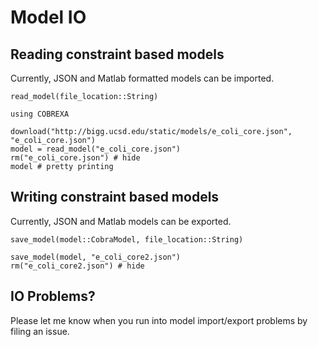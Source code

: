 # Model IO

## Reading constraint based models
Currently, JSON and Matlab formatted models can be imported.

```@docs
read_model(file_location::String)
```

```@example ioexample
using COBREXA

download("http://bigg.ucsd.edu/static/models/e_coli_core.json", "e_coli_core.json")
model = read_model("e_coli_core.json")
rm("e_coli_core.json") # hide
model # pretty printing
```

## Writing constraint based models
Currently, JSON and Matlab models can be exported.

```@docs
save_model(model::CobraModel, file_location::String)
```

```@example ioexample
save_model(model, "e_coli_core2.json")
rm("e_coli_core2.json") # hide
```

## IO Problems?
Please let me know when you run into model import/export problems by filing an issue.
